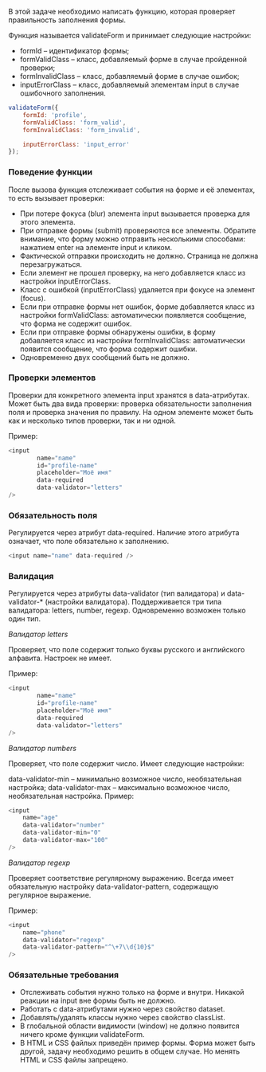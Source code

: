 
В этой задаче необходимо написать функцию, которая проверяет правильность заполнения формы.

Функция называется validateForm и принимает следующие настройки:

* formId – идентификатор формы;
* formValidClass – класс, добавляемый форме в случае пройденной проверки;
* formInvalidClass – класс, добавляемый форме в случае ошибок;
* inputErrorClass – класс, добавляемый элементам input в случае ошибочного заполнения.

```javascript
validateForm({
    formId: 'profile',
    formValidClass: 'form_valid',
    formInvalidClass: 'form_invalid',

    inputErrorClass: 'input_error'
});
```

### Поведение функции

После вызова функция отслеживает события на форме и её элементах, то есть вызывает проверки:

* При потере фокуса (blur) элемента input вызывается проверка для этого элемента.
* При отправке формы (submit) проверяются все элементы. Обратите внимание, что форму можно отправить несколькими способами: нажатием enter на элементе input и кликом.
* Фактической отправки происходить не должно. Страница не должна перезагружаться.
* Если элемент не прошел проверку, на него добавляется класс из настройки inputErrorClass.
* Класс с ошибкой (inputErrorClass) удаляется при фокусе на элемент (focus).
* Если при отправке формы нет ошибок, форме добавляется класс из настройки formValidClass: автоматически появляется сообщение, что форма не содержит ошибок.
* Если при отправке формы обнаружены ошибки, в форму добавляется класс из настройки formInvalidClass: автоматически появится сообщение, что форма содержит ошибки.
* Одновременно двух сообщений быть не должно.

### Проверки элементов

Проверки для конкретного элемента input хранятся в data-атрибутах. Может быть два вида проверки: проверка обязательности заполнения поля и проверка значения по правилу. На одном элементе может быть как и несколько типов проверки, так и ни одной.

Пример:

```javascript
<input
        name="name"
        id="profile-name"
        placeholder="Моё имя"
        data-required
        data-validator="letters"
/>
```

### Обязательность поля

Регулируется через атрибут data-required. Наличие этого атрибута означает, что поле обязательно к заполнению.

```javascript
<input name="name" data-required />
```

### Валидация

Регулируется через атрибуты data-validator (тип валидатора) и data-validator-* (настройки валидатора). Поддерживается три типа валидатора: letters, number, regexp. Одновременно возможен только один тип.

*Валидатор letters*

Проверяет, что поле содержит только буквы русского и английского алфавита. Настроек не имеет.

Пример:

```javascript
<input
        name="name"
        id="profile-name"
        placeholder="Моё имя"
        data-required
        data-validator="letters"
/>
```

*Валидатор numbers*

Проверяет, что поле содержит число. Имеет следующие настройки:

data-validator-min – минимально возможное число, необязательная настройка;
data-validator-max – максимально возможное число, необязательная настройка.
Пример:

```javascript
<input
    name="age"
    data-validator="number"
    data-validator-min="0"
    data-validator-max="100"
/>
```

*Валидатор regexp*

Проверяет соответствие регулярному выражению. Всегда имеет обязательную настройку data-validator-pattern, содержащую регулярное выражение.

Пример:

```javascript
<input
    name="phone"
    data-validator="regexp"
    data-validator-pattern="^\+7\\d{10}$"
/>
```

### Обязательные требования

* Отслеживать события нужно только на форме и внутри. Никакой реакции на input вне формы быть не должно.
* Работать с data-атрибутами нужно через свойство dataset.
* Добавлять/удалять классы нужно через свойство classList.
* В глобальной области видимости (window) не должно появится ничего кроме функции validateForm.
* В HTML и CSS файлых приведён пример формы. Форма может быть другой, задачу необходимо решить в общем случае. Но менять HTML и CSS файлы запрещено.